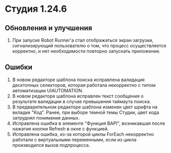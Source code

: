 # Студия 1.24.6

## Обновления и улучшения

1. При запуске Robot Runner'a стал отображаться экран загрузки, сигнализирующий пользователю о том, что процесс осуществляется корректно, и нет необходимости повторно запускать приложение.



## Ошибки

1. В новом редакторе шаблона поиска исправлена валидация десктопных селекторов, которая работала некорректно с типом автоматизации UIAUTOMATION. 
1. В новом редакторе шаблона исправлен текст сообщения о результате валидации в случае превышения таймаута поиска. 
1. В предварительном редакторе шаблона изменен цвет шрифта на вкладке "Код". Ранее, при выборе темной темы Студии, цвет кода затруднял понимание данных.
1. Исправлена ошибка в элементе "Функция BAPI", возникавшая после нажатия кнопки Refresh в окне с функцией. 
1. Исправлена ошибка, из-за которой циклы ForEach некорректно работали с виртуальными переменными, если из цикла производился вызов подпроцесса. 

